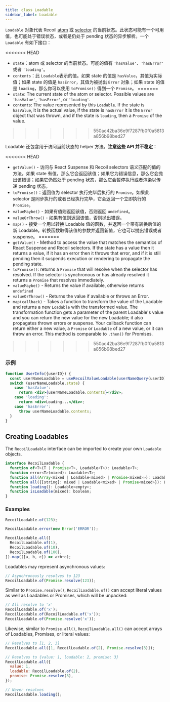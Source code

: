 ```yaml
---
title: class Loadable
sidebar_label: Loadable
---
```


`Loadable` 对象代表 Recoil [atom](/docs/api-reference/core/atom) 或 [selector](/docs/api-reference/core/selector) 的当前状态。此状态可能有一个可用值，也可能处于错误状态，或者是仍处于 pending 状态的异步解析。一个 `Loadable` 有如下接口：

<<<<<<< HEAD
- `state`：atom 或 selector 的当前状态。可能的值有 `'hasValue'`、`'hasError'` 或者 `'loading'`。
- `contents`：此 `Loadable`表示的值。如果 state 的值是 `hasValue`，其值为实际值；如果 state 的值是 `hasError`，其值为被抛出 `Error` 对象；如果 state 的值是 `loading`，那么你可以使用 `toPromise()` 得到一个 `Promise`。
=======
- `state`: The current state of the atom or selector.  Possible values are `'hasValue'`, `'hasError'`, or `'loading'`.
- `contents`: The value represented by this `Loadable`.  If the state is `hasValue`, it is the actual value, if the state is `hasError` it is the `Error` object that was thrown, and if the state is `loading`, then a `Promise` of the value.
>>>>>>> 550ac42ba36e9f7287fb0f0a5813a856b98bed27

Loadable 还包含用于访问当前状态的 helper 方法。**注意这些 API 并不稳定**：

<<<<<<< HEAD
- `getValue()` - 访问与 React Suspense 和 Recoil selectors 语义匹配的值的方法。如果 state 有值，那么它会返回该值；如果它为错误信息，那么它会抛出该错误；如果它仍然处于 pending 状态，那么它会暂停执行或者渲染以传递 pending 状态。
- `toPromise()`：返回值为 selector 执行完毕后执行的 `Promise`。如果此 selector 是同步执行的或者已经执行完毕，它会返回一个立即执行的 `Promise`。
- `valueMaybe()` - 如果有值则返回该值，否则返回 `undefined`。
- `valueOrThrow()` - 如果有值则返回该值，否则抛出错误。
- `map()` - 接受一个用以转换 Loadable 值的函数，并返回一个带有转换后值的新 Loadable。转换函数取得该值的参数并返回新值，它也可以抛出错误或者 suspense。
=======
- `getValue()` - Method to access the value that matches the semantics of React Suspense and Recoil selectors.  If the state has a value then it returns a value, if it has an error then it throws that error, and if it is still pending then it suspends execution or rendering to propagate the pending state.
- `toPromise()`: returns a `Promise` that will resolve when the selector has resolved. If the selector is synchronous or has already resolved it returns a `Promise` that resolves immediately.
- `valueMaybe()` - Returns the value if available, otherwise returns `undefined`
- `valueOrThrow()` - Returns the value if available or throws an Error.
- `map(callback)` - Takes a function to transform the value of the Loadable and returns a new `Loadable` with the transformed value.  The transformation function gets a parameter of the parent Loadable's value and you can return the new value for the new Loadable; it also propagates thrown errors or suspense.  Your callback function can return either a new value, a `Promise` or `Loadable` of a new value, or it can throw an error.  This method is comparable to `.then()` for Promises.
>>>>>>> 550ac42ba36e9f7287fb0f0a5813a856b98bed27

### 示例

```jsx
function UserInfo({userID}) {
  const userNameLoadable = useRecoilValueLoadable(userNameQuery(userID));
  switch (userNameLoadable.state) {
    case 'hasValue':
      return <div>{userNameLoadable.contents}</div>;
    case 'loading':
      return <div>Loading...</div>;
    case 'hasError':
      throw userNameLoadable.contents;
  }
}
```

## Creating Loadables

The `RecoilLoadable` interface can be imported to create your own `Loadable` objects.

```jsx
interface RecoilLoadable {
  function of<T>(T | Promise<T>, Loadable<T>): Loadable<T>;
  function error<T>(mixed): Loadable<T>;
  function all(Array<mixed | Loadable<mixed> | Promise<mixed>>): Loadable<Array<mixed>>;
  function all({[string]: mixed | Loadable<mixed> | Promise<mixed>}): Loadable<{[string]: mixed}>;
  function loading(): Loadable<empty>;
  function isLoadable(mixed): boolean;
}
```

### Examples

```jsx
RecoilLoadable.of(123);

RecoilLoadable.error(new Error('ERROR'));

RecoilLoadable.all([
  RecoilLoadable.of(1),
  RecoilLoadable.of(10),
  RecoilLoadable.of(100),
]).map(([a, b, c]) => a+b+c);
```

Loadables may represent asynchronous values:

```jsx
// Asynchronously resolves to 123
RecoilLoadable.of(Promise.resolve(123));
```

Similar to `Promise.resolve()`, `RecoilLoadable.of()` can accept literal values as well as Loadables or Promises, which will be unpacked:

```jsx
// All resolve to 'x'
RecoilLoadable.of('x');
RecoilLoadable.of(RecoilLoadable.of('x'));
RecoilLoadable.of(Promise.resolve('x'));
```

Likewise, similar to `Promise.all()`, `RecoilLoadable.all()` can accept arrays of Loadables, Promises, or literal values:

```jsx
// Resolves to [1, 2, 3]
RecoilLoadable.all([1, RecoilLoadable.of(2), Promise.resolve(3)]);

// Resolves to {value: 1, loadable: 2, promise: 3}
RecoilLoadable.all({
  value: 1,
  loadable: RecoilLoadable.of(2),
  promise: Promise.resolve(3),
});

// Never resolves
RecoilLoadable.loading();
```
